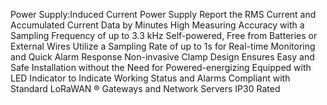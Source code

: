 Power Supply:Induced Current Power Supply
Report the RMS Current and Accumulated Current Data by Minutes High Measuring Accuracy with a Sampling Frequency of up to 3.3 kHz Self-powered, Free from Batteries or External Wires
Utilize a Sampling Rate of up to 1s for Real-time Monitoring and Quick Alarm Response
Non-invasive Clamp Design Ensures Easy and Safe Installation without the Need for Powered-energizing
Equipped with LED Indicator to Indicate Working Status and Alarms Compliant with Standard LoRaWAN ® Gateways and Network Servers IP30 Rated
